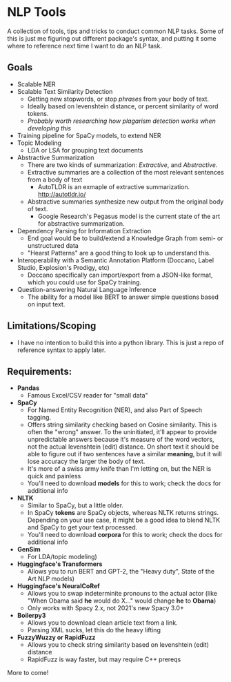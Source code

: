 # NLP Tools

A collection of tools, tips and tricks to conduct common NLP tasks. Some of this is just me figuring out different package's syntax, and putting it some where to reference next time I want to do an NLP task.

## Goals
- Scalable NER
- Scalable Text Similarity Detection
    - Getting new stopwords, or stop *phrases* from your body of text.
    - Ideally based on levenshtein distance, or percent similarity of word tokens.
    - *Probably worth researching how plagarism detection works when developing this*
- Training pipeline for SpaCy models, to extend NER
- Topic Modeling
    - LDA or LSA for grouping text documents
- Abstractive Summarization
    - There are two kinds of summarization: *Extractive*, and *Abstractive*. 
    - Extractive summaries are a collection of the most relevant sentences from a body of text
        - AutoTLDR is an exmaple of extractive summarization. http://autotldr.io/ 
    - Abstractive summaries synthesize new output from the original body of text.
        - Google Research's Pegasus model is the current state of the art for abstractive summarization. 
- Dependency Parsing for Information Extraction
    - End goal would be to build/extend a Knowledge Graph from semi- or unstructured data
    - "Hearst Patterns" are a good thing to look up to understand this.
- Interoperability with a Semantic Annotation Platform (Doccano, Label Studio, Explosion's Prodigy, etc)
    - Doccano specifically can import/export from a JSON-like format, which you could use for SpaCy training.
- Question-answering Natural Language Inference
    - The ability for a model like BERT to answer simple questions based on input text.

## Limitations/Scoping
- I have no intention to build this into a python library. This is just a repo of reference syntax to apply later.

## Requirements:
- **Pandas**
    - Famous Excel/CSV reader for "small data"
- **SpaCy**
    - For Named Entity Recognition (NER), and also Part of Speech tagging. 
    - Offers string similarity checking based on Cosine similarity. This is often the "wrong" answer. To the uninitiated, it'll appear to provide unpredictable answers because it's measure of the word vectors, not the actual levenshtein (edit) distance. On short text it should be able to figure out if two sentences have a similar **meaning**, but it will lose accuracy the larger the body of text. 
    - It's more of a swiss army knife than I'm letting on, but the NER is quick and painless
    - You'll need to download **models** for this to work; check the docs for additional info
- **NLTK**
    - Similar to SpaCy, but a little older. 
    - In SpaCy **tokens** are SpaCy objects, whereas NLTK returns strings. Depending on your use case, it might be a good idea to blend NLTK and SpaCy to get your text processed.
    - You'll need to download **corpora** for this to work; check the docs for additional info
- **GenSim** 
    - For LDA/topic modeling)
- **Huggingface's Transformers** 
    - Allows you to run BERT and GPT-2, the "Heavy duty", State of the Art NLP models)
- **Huggingface's NeuralCoRef** 
    - Allows you to swap indeterminite pronouns to the actual actor (like "When Obama said **he** would do X..." would change **he** to **Obama**)
    - Only works with Spacy 2.x, not 2021's new Spacy 3.0+
- **Boilerpy3**
    - Allows you to download clean article text from a link.
    - Parsing XML sucks, let this do the heavy lifting
- **FuzzyWuzzy or RapidFuzz**
    - Allows you to check string similarity based on levenshtein (edit) distance
    - RapidFuzz is way faster, but may require C++ prereqs


More to come!
